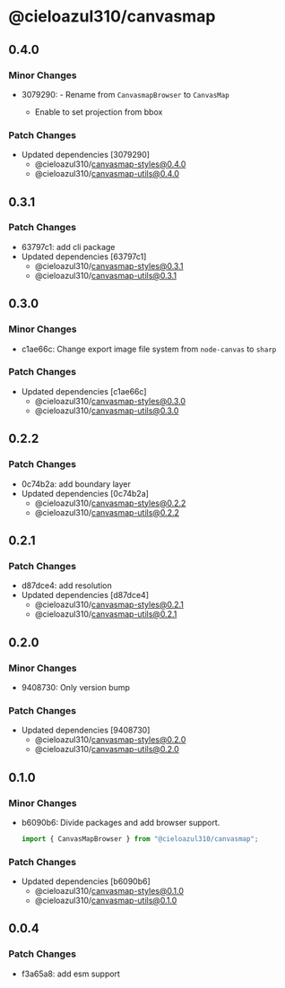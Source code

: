 # @cieloazul310/canvasmap

## 0.4.0

### Minor Changes

- 3079290: - Rename from `CanvasmapBrowser` to `CanvasMap`

  - Enable to set projection from bbox

### Patch Changes

- Updated dependencies [3079290]
  - @cieloazul310/canvasmap-styles@0.4.0
  - @cieloazul310/canvasmap-utils@0.4.0

## 0.3.1

### Patch Changes

- 63797c1: add cli package
- Updated dependencies [63797c1]
  - @cieloazul310/canvasmap-styles@0.3.1
  - @cieloazul310/canvasmap-utils@0.3.1

## 0.3.0

### Minor Changes

- c1ae66c: Change export image file system from `node-canvas` to `sharp`

### Patch Changes

- Updated dependencies [c1ae66c]
  - @cieloazul310/canvasmap-styles@0.3.0
  - @cieloazul310/canvasmap-utils@0.3.0

## 0.2.2

### Patch Changes

- 0c74b2a: add boundary layer
- Updated dependencies [0c74b2a]
  - @cieloazul310/canvasmap-styles@0.2.2
  - @cieloazul310/canvasmap-utils@0.2.2

## 0.2.1

### Patch Changes

- d87dce4: add resolution
- Updated dependencies [d87dce4]
  - @cieloazul310/canvasmap-styles@0.2.1
  - @cieloazul310/canvasmap-utils@0.2.1

## 0.2.0

### Minor Changes

- 9408730: Only version bump

### Patch Changes

- Updated dependencies [9408730]
  - @cieloazul310/canvasmap-styles@0.2.0
  - @cieloazul310/canvasmap-utils@0.2.0

## 0.1.0

### Minor Changes

- b6090b6: Divide packages and add browser support.

  ```ts
  import { CanvasMapBrowser } from "@cieloazul310/canvasmap";
  ```

### Patch Changes

- Updated dependencies [b6090b6]
  - @cieloazul310/canvasmap-styles@0.1.0
  - @cieloazul310/canvasmap-utils@0.1.0

## 0.0.4

### Patch Changes

- f3a65a8: add esm support

